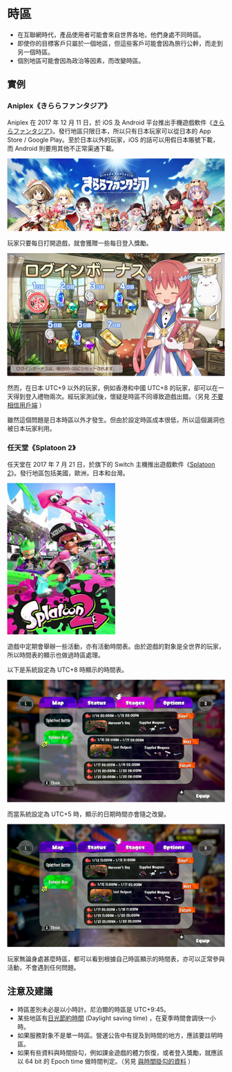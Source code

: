 # 時區

* 在互聯網時代，產品使用者可能會來自世界各地，他們身處不同時區。
* 即使你的目標客戶只屬於一個地區，但這些客戶可能會因為旅行公幹，而走到另一個時區。
* 個別地區可能會因為政治等因素，而改變時區。

## 實例

### Aniplex《きららファンタジア》

Aniplex 在 2017 年 12 月 11 日，於 iOS 及 Android 平台推出手機遊戲軟件《[きららファンタジア](https://kirarafantasia.com/)》。發行地區只限日本，所以只有日本玩家可以從日本的 App Store / Google Play。至於日本以外的玩家，iOS 的話可以用假日本賬號下載，而 Android 則要用其他不正常渠通下載。

![きららファンタジア](../image/kirarafantasia_cover.jpg)

玩家只要每日打開遊戲，就會獲贈一些每日登入獎勵。

![きららファンタジア login bonus](../image/kirarafantasia_loginbonus.jpg)

然而，在日本 UTC+9 以外的玩家，例如香港和中國 UTC+8 的玩家，卻可以在一天得到登入禮物兩次。經玩家測試後，懷疑是時區不同導致遊戲出錯。（另見 [不要相信用戶端](dont_trust_client.md) ）

雖然這個問題是日本時區以外才發生。但由於設定時區成本很低，所以這個漏洞也被日本玩家利用。

### 任天堂《Splatoon 2》

任天堂在 2017 年 7 月 21 日，於旗下的 Switch 主機推出遊戲軟件《[Splatoon 2](https://splatoon.nintendo.com/)》。發行地區包括美國，歐洲，日本和台灣。

![Splatoon 2](../image/splatoon_cover.jpg)

遊戲中定期會舉辦一些活動，亦有活動時間表。由於遊戲的對象是全世界的玩家，所以時間表的顯示也做過時區處理。

以下是系統設定為 UTC+8 時顯示的時間表。

![Splatoon 2 time table tz8](../image/splatoon_tz8.jpg)

而當系統設定為 UTC+5 時，顯示的日期時間亦會隨之改變。

![Splatoon 2 time table tz5](../image/splatoon_tz5.jpg)

玩家無論身處甚麼時區，都可以看到根據自己時區顯示的時間表，亦可以正常參與活動，不會遇到任何問題。

## 注意及建議

* 時區差別未必是以小時計。尼泊爾的時區是 UTC+9:45。
* 某些地區有[日光節約時間](https://zh.wikipedia.org/wiki/%E5%A4%8F%E6%97%B6%E5%88%B6) (Daylight saving time) ，在夏季時間會調快一小時。
* 如果服務對象不是單一時區。營運公告中有提及到時間的地方，應該要註明時區。
* 如果有些資料與時間掛勾，例如課金遊戲的體力恢復，或者登入獎勵，就應該以 64 bit 的 Epoch time 做時間判定。（另見 [與時間掛勾的資料](time_related_data.md) ）
